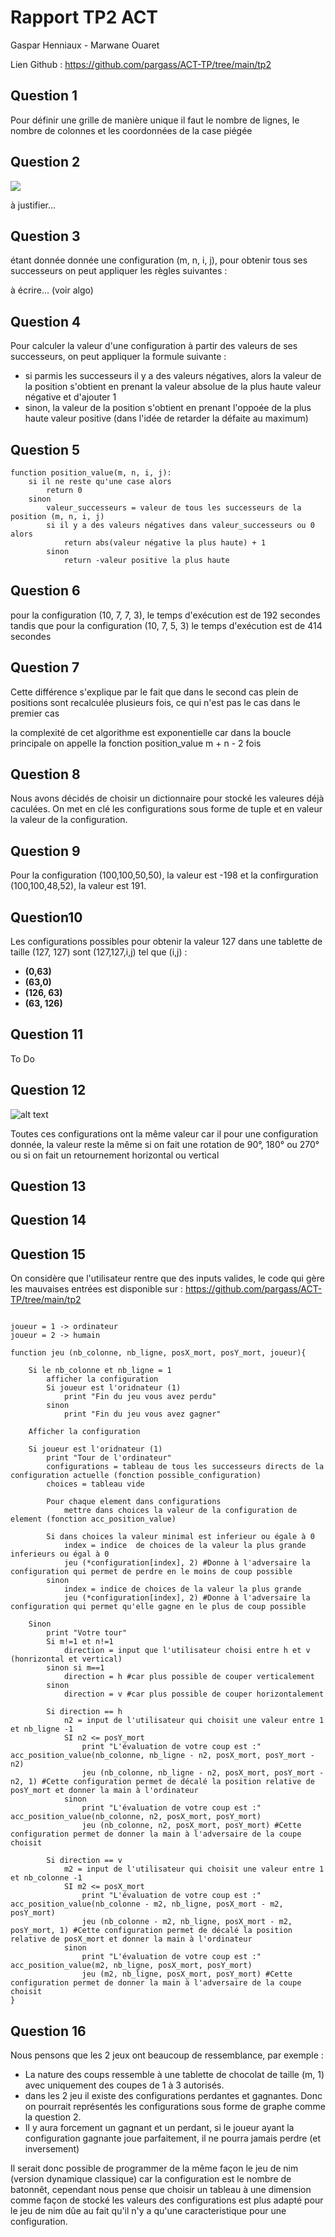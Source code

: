 # Rapport TP2 ACT

Gaspar Henniaux - Marwane Ouaret

Lien Github : https://github.com/pargass/ACT-TP/tree/main/tp2

## Question 1

Pour définir une grille de manière unique il faut le nombre de lignes, le nombre de colonnes et les coordonnées de la case piégée

## Question 2

![](./images/tablette.png)

à justifier...

## Question 3

étant donnée donnée une configuration (m, n, i, j), pour obtenir tous ses successeurs on peut appliquer les règles suivantes :

à écrire... (voir algo)

## Question 4

Pour calculer la valeur d'une configuration à partir des valeurs de ses successeurs, on peut appliquer la formule suivante :

- si parmis les successeurs il y a des valeurs négatives, alors la valeur de la position s'obtient en prenant la valeur absolue de la plus haute valeur négative et d'ajouter 1
- sinon, la valeur de la position s'obtient en prenant l'oppoée de la plus haute valeur positive (dans l'idée de retarder la défaite au maximum)

## Question 5

```
function position_value(m, n, i, j):
    si il ne reste qu'une case alors
        return 0
    sinon
        valeur_successeurs = valeur de tous les successeurs de la position (m, n, i, j)
        si il y a des valeurs négatives dans valeur_successeurs ou 0 alors
            return abs(valeur négative la plus haute) + 1
        sinon
            return -valeur positive la plus haute
```

## Question 6

pour la configuration (10, 7, 7, 3), le temps d'exécution est de 192 secondes tandis que pour la configuration (10, 7, 5, 3) le temps d'exécution est de 414 secondes

## Question 7

Cette différence s'explique par le fait que dans le second cas plein de positions sont recalculée plusieurs fois, ce qui n'est pas le cas dans le premier cas

la complexité de cet algorithme est exponentielle car dans la boucle principale on appelle la fonction position_value m + n - 2 fois

## Question 8

Nous avons décidés de choisir un dictionnaire pour stocké les valeures déjà caculées. On met en clé les configurations sous forme de tuple et en valeur la valeur de la configuration.

## Question 9

Pour la configuration (100,100,50,50), la valeur est -198 et la confirguration (100,100,48,52), la valeur est 191.

## Question10

Les configurations possibles pour obtenir la valeur 127 dans une tablette de taille (127, 127) sont (127,127,i,j) tel que (i,j) :
- **(0,63)**
- **(63,0)**
- **(126, 63)**
- **(63, 126)**

## Question 11

To Do

## Question 12

![alt text](images/image.png)

Toutes ces configurations ont la même valeur car il pour une configuration donnée, la valeur reste la même si on fait une rotation de 90°, 180° ou 270° ou si on fait un retournement horizontal ou vertical

## Question 13

## Question 14

## Question 15

On considère que l'utilisateur rentre que des inputs valides, le code qui gère les mauvaises entrées est disponible sur : https://github.com/pargass/ACT-TP/tree/main/tp2

```

joueur = 1 -> ordinateur
joueur = 2 -> humain

function jeu (nb_colonne, nb_ligne, posX_mort, posY_mort, joueur){

    Si le nb_colonne et nb_ligne = 1
        afficher la configuration
        Si joueur est l'oridnateur (1)
            print "Fin du jeu vous avez perdu"
        sinon
            print "Fin du jeu vous avez gagner"
    
    Afficher la configuration

    Si joueur est l'oridnateur (1)
        print "Tour de l'ordinateur"
        configurations = tableau de tous les successeurs directs de la configuration actuelle (fonction possible_configuration)
        choices = tableau vide

        Pour chaque element dans configurations
            mettre dans choices la valeur de la configuration de element (fonction acc_position_value)
        
        Si dans choices la valeur minimal est inferieur ou égale à 0
            index = indice  de choices de la valeur la plus grande inferieurs ou égal à 0
            jeu (*configuration[index], 2) #Donne à l'adversaire la configuration qui permet de perdre en le moins de coup possible
        sinon
            index = indice de choices de la valeur la plus grande
            jeu (*configuration[index], 2) #Donne à l'adversaire la configuration qui permet qu'elle gagne en le plus de coup possible 

    Sinon
        print "Votre tour"
        Si m!=1 et n!=1
            direction = input que l'utilisateur choisi entre h et v (honrizontal et vertical)
        sinon si m==1
            direction = h #car plus possible de couper verticalement
        sinon
            direction = v #car plus possible de couper horizontalement
        
        Si direction == h
            n2 = input de l'utilisateur qui choisit une valeur entre 1 et nb_ligne -1
            SI n2 <= posY_mort
                print "L'évaluation de votre coup est :" acc_position_value(nb_colonne, nb_ligne - n2, posX_mort, posY_mort - n2)
                jeu (nb_colonne, nb_ligne - n2, posX_mort, posY_mort - n2, 1) #Cette configuration permet de décalé la position relative de posY_mort et donner la main à l'ordinateur
            sinon
                print "L'évaluation de votre coup est :" acc_position_value(nb_colonne, n2, posX_mort, posY_mort)
                jeu (nb_colonne, n2, posX_mort, posY_mort) #Cette configuration permet de donner la main à l'adversaire de la coupe choisit

        Si direction == v
            m2 = input de l'utilisateur qui choisit une valeur entre 1 et nb_colonne -1
            SI m2 <= posX_mort
                print "L'évaluation de votre coup est :" acc_position_value(nb_colonne - m2, nb_ligne, posX_mort - m2, posY_mort)
                jeu (nb_colonne - m2, nb_ligne, posX_mort - m2, posY_mort, 1) #Cette configuration permet de décalé la position relative de posX_mort et donner la main à l'ordinateur
            sinon
                print "L'évaluation de votre coup est :" acc_position_value(m2, nb_ligne, posX_mort, posY_mort)
                jeu (m2, nb_ligne, posX_mort, posY_mort) #Cette configuration permet de donner la main à l'adversaire de la coupe choisit
}

```

## Question 16

Nous pensons que les 2 jeux ont beaucoup de ressemblance, par exemple :
- La nature des coups ressemble à une tablette de chocolat de taille (m, 1) avec uniquement des coupes de 1 à 3 autorisés.
- dans les 2 jeu il existe des configurations perdantes et gagnantes. Donc on pourrait représentés les configurations sous forme de graphe comme la question 2.
- Il y aura forcement un gagnant et un perdant, si le joueur ayant la configuration gagnante joue parfaitement, il ne pourra jamais perdre (et inversement)

Il serait donc possible de programmer de la même façon le jeu de nim (version dynamique classique) car la configuration est le nombre de batonnêt, cependant nous pense que choisir un tableau à une dimension comme façon de stocké les valeurs des configurations est plus adapté pour le jeu de nim dûe au fait qu'il n'y a qu'une caracteristique pour une configuration.
